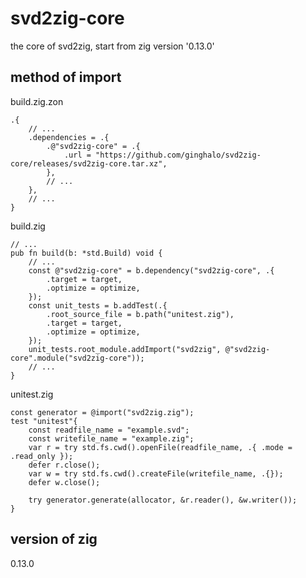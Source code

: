 # svd2zig-core
the core of svd2zig, start from zig version '0.13.0'

## method of import
build.zig.zon
```zig
.{
    // ...
    .dependencies = .{
        .@"svd2zig-core" = .{
            .url = "https://github.com/ginghalo/svd2zig-core/releases/svd2zig-core.tar.xz",
        },
        // ...
    },
    // ...
}
```
build.zig
```zig
// ...
pub fn build(b: *std.Build) void {
    // ...
    const @"svd2zig-core" = b.dependency("svd2zig-core", .{
        .target = target,
        .optimize = optimize,
    });
    const unit_tests = b.addTest(.{
        .root_source_file = b.path("unitest.zig"),
        .target = target,
        .optimize = optimize,
    });
    unit_tests.root_module.addImport("svd2zig", @"svd2zig-core".module("svd2zig-core"));
    // ...
}
```
unitest.zig
```zig
const generator = @import("svd2zig.zig");
test "unitest"{
    const readfile_name = "example.svd";
    const writefile_name = "example.zig";
    var r = try std.fs.cwd().openFile(readfile_name, .{ .mode = .read_only });
    defer r.close();
    var w = try std.fs.cwd().createFile(writefile_name, .{});
    defer w.close();

    try generator.generate(allocator, &r.reader(), &w.writer());
}
```

## version of zig

0.13.0
